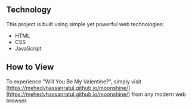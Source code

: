 

## Technology

This project is built using simple yet powerful web technologies:
- HTML
- CSS
- JavaScript

## How to View

To experience "Will You Be My Valentine?", simply visit [https://mehedyhassanratul.github.io/moonshine/](https://mehedyhassanratul.github.io/moonshine/) from any modern web browser.


